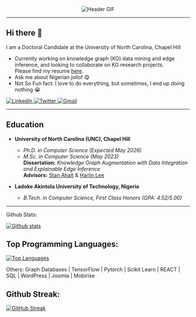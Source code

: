 
<div align="center">
  <img src="https://media.giphy.com/media/chKLljLdaReQaJgSW8/giphy.gif" alt="Header GIF"/>
</div>

---

## Hi there 👋

I am a Doctoral Candidate at the University of North Carolina, Chapel Hill  
- Currently working on knowledge graph (KG) data mining and edge inference, and looking to collaborate on KG research projects.  
  Please find my resume [here](https://drive.google.com/file/d/1nQHvt9roExycX4UIu6B9xeuGT4TXlws8/view).  
- Ask me about Nigerian jollof 😋  
- Not So Fun fact: I love to do everything, but sometimes, I end up doing nothing 😭

<div>
  <a href="https://www.linkedin.com/in/wumirosey/">
    <img src="https://img.shields.io/badge/LinkedIn-blue?style=for-the-badge&logo=linkedin&logoColor=white" alt="LinkedIn"/>
  </a>
  <a href="https://twitter.com/wumirosey">
    <img src="https://img.shields.io/badge/Twitter-blue?style=for-the-badge&logo=twitter&logoColor=white" alt="Twitter"/>
  </a>
  <a href="mailto:wumirose@gmail.com">
    <img src="https://img.shields.io/badge/Gmail-blue?style=for-the-badge&logo=gmail&logoColor=white" alt="Gmail"/>
  </a>
</div>

---

## Education

- **University of North Carolina (UNC), Chapel Hill**  
  - *Ph.D. in Computer Science (Expected May 2026)*  
  - *M.Sc. in Computer Science (May 2023)*  
  **Dissertation:** *Knowledge Graph Augmentation with Data Integration and Explainable Edge Inference*  
  **Advisors:** [Stan Ahalt](https://datascience.unc.edu/person/stan-ahalt/) & [Harlin Lee](https://harlinlee.github.io/)

- **Ladoke Akintola University of Technology, Nigeria**  
  - *B.Tech. in Computer Science, First Class Honors (GPA: 4.52/5.00)*  


-----------------------------------------------
Github Stats:

[![Github stats](https://github-readme-stats.vercel.app/api?username=wumirose&show_icons=true&theme=dark#gh-dark-mode-only)](https://github.com/wumirose/github-readme-stats)

Top Programming Languages:
-----------------------------------------------
[![Top Languages](https://github-readme-stats.vercel.app/api/top-langs/?username=wumirose&hide_progress=true&show_icons=true&theme=dark#gh-dark-mode-only)](https://github.com/wumirose/github-readme-stats)

Others:
  Graph Databases | TensorFlow | Pytorch | Scikit Learn | REACT | SQL | WordPress | Joomla | Mobirise 

Github Streak:
-----------------------------------------------
[![GitHub Streak](https://streak-stats.demolab.com/?user=wumirose&theme=dark)](https://git.io/streak-stats)



